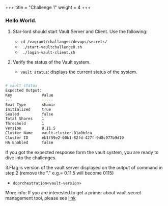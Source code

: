 +++
title = "Challenge 1"
weight = 4
+++

### Hello World.

1. Star-lord should start Vault Server and Client. Use the following:

    - `cd /vagrant/challanges/devops/secrets/`
    - ` ./start-vaultchallenge0.sh`
    - ` ./login-vault-client.sh`

2. Verify the status of the Vault system.

    - `vault status`: displays the current status of the system.

```bash

# vault status
Expected Output:
Key             Value
---             -----
Seal Type       shamir
Initialized     true
Sealed          false
Total Shares    1
Threshold       1
Version         0.11.5
Cluster Name    vault-cluster-81a0bfca
Cluster ID      eb1f59e2-00b1-82fd-427f-9d8c977b9d19
HA Enabled      false
```

 If you got the expected response form the vault system, you are ready to dive into the challenges.

3.Flag is version of the vault server displayed on the output of command in step 2 (remove the "." e.g.= 0.11.5 will become 0115)

  - `dcorchestration<vault-version>`

More info: If you are interested to get a primer about vault secret management tool, please see [link](https://www.hashicorp.com/resources/journey-vault-1-0) 
